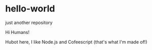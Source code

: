 # hello-world
just another repository

Hi Humans!

Hubot here, I like Node.js and Cofeescript (that's what I'm made of!)

